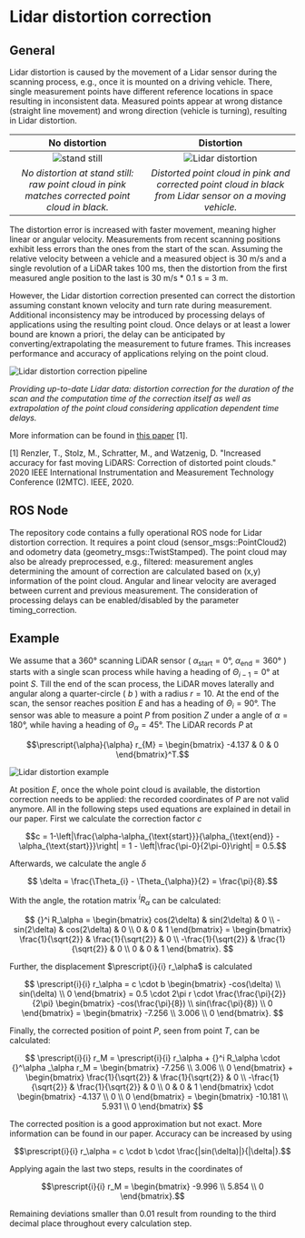 # Lidar distortion correction

## General

Lidar distortion is caused by the movement of a Lidar sensor during the scanning process, e.g., once it is mounted on a driving vehicle.
There, single measurement points have different reference locations in space resulting in inconsistent data.
Measured points appear at wrong distance (straight line movement) and wrong direction (vehicle is turning), resulting in Lidar distortion.

No distortion           |  Distortion
:-------------------------:|:-------------------------:
![stand still](https://github.com/autonomousracing-ai/lidar_distortion_correction/blob/main/figures/stand_still.png) | ![Lidar distortion](https://github.com/autonomousracing-ai/lidar_distortion_correction/blob/main/figures/distortion.png)
*No distortion at stand still: raw point cloud in pink matches corrected point cloud in black.* | *Distorted point cloud in pink and corrected point cloud in black from Lidar sensor on a moving vehicle.*

The distortion error is increased with faster movement, meaning higher linear or angular velocity.
Measurements from recent scanning positions exhibit less errors than the ones from the start of the scan.
Assuming the relative velocity between a vehicle and a measured object is 30 m/s and a single revolution of a LiDAR takes 100 ms, then the distortion from the first measured angle position to the last is 30 m/s * 0.1 s = 3 m.

However, the Lidar distortion correction presented can correct the distortion assuming constant known velocity and turn rate during measurement.
Additional inconsistency may be introduced by processing delays of applications using the resulting point cloud.
Once delays or at least a lower bound are known a priori, the delay can be anticipated by converting/extrapolating the measurement to future frames.
This increases performance and accuracy of applications relying on the point cloud.

![Lidar distortion correction pipeline](https://github.com/autonomousracing-ai/lidar_distortion_correction/blob/main/figures/distortion_correction_pipeline.png)

*Providing up-to-date Lidar data: distortion correction for the duration of the scan and the computation time of the correction itself as well as extrapolation of the point cloud considering application dependent time delays.*

More information can be found in [this paper](https://ieeexplore.ieee.org/document/9128372) [1].

[1] Renzler, T., Stolz, M., Schratter, M., and Watzenig, D. "Increased accuracy for fast moving LiDARS: Correction of distorted point clouds." 2020 IEEE International Instrumentation and Measurement Technology Conference (I2MTC). IEEE, 2020.


## ROS Node

The repository code contains a fully operational ROS node for Lidar distortion correction.
It requires a point cloud (sensor_msgs::PointCloud2) and odometry data (geometry_msgs::TwistStamped).
The point cloud may also be already preprocessed, e.g., filtered: measurement angles determining the amount of correction are calculated based on (x,y) information of the point cloud.
Angular and linear velocity are averaged between current and previous measurement.
The consideration of processing delays can be enabled/disabled by the parameter timing_correction.

## Example

We assume that a 360° scanning LiDAR sensor (
$\alpha_{\text{start}} = 0°$, 
$\alpha_{\text{end}}=360°$
) starts with a single scan process while having a heading of $\Theta_{i-1} = 0°$ at point $S$.
Till the end of the scan process, the LiDAR moves laterally and angular along a quarter-circle (
$b$
) with a radius $r=10$.
At the end of the scan, the sensor reaches position $E$ and has a heading of $\Theta_{i} = 90°$.
The sensor was able to measure a point $P$ from position $Z$ under a angle of $\alpha = 180°$, while having a heading of $\Theta_\alpha = 45°$.
The LiDAR records $P$ at 

$$\prescript{\alpha}{\alpha} r_{M} = \begin{bmatrix} -4.137 & 0 & 0 \end{bmatrix}^T.$$

![Lidar distortion example](https://github.com/autonomousracing-ai/lidar_distortion_correction/blob/main/figures/distortion_example.png)

At position $E$, once the whole point cloud is available, the distortion correction needs to be applied: the recorded coordinates of $P$ are not valid anymore.
All in the following steps used equations are explained in detail in our paper.
First we calculate the correction factor $c$

$$c = 1-\left|\frac{\alpha-\alpha_{\text{start}}}{\alpha_{\text{end}} - \alpha_{\text{start}}}\right| = 1 - \left|\frac{\pi-0}{2\pi-0}\right| = 0.5.$$

Afterwards, we calculate the angle $\delta$

$$ \delta = \frac{\Theta_{i} - \Theta_{\alpha}}{2} = \frac{\pi}{8}.$$

With the angle, the rotation matrix ${}^i R_\alpha$ can be calculated:

$$
	{}^i R_\alpha = \begin{bmatrix}
	cos(2\delta) & sin(2\delta) & 0 \\
	-sin(2\delta) & cos(2\delta) & 0 \\
	0 & 0 & 1
	\end{bmatrix} = \begin{bmatrix}
	\frac{1}{\sqrt{2}} & \frac{1}{\sqrt{2}} & 0 \\
	-\frac{1}{\sqrt{2}} & \frac{1}{\sqrt{2}} & 0 \\
	0 & 0 & 1
	\end{bmatrix}.
$$

Further, the displacement $\prescript{i}{i} r_\alpha$ is calculated

$$
	\prescript{i}{i} r_\alpha = c \cdot b 
	\begin{bmatrix} 
	-cos(\delta) \\ 
	sin(\delta) \\ 
	0
	\end{bmatrix} =
	0.5 \cdot 2\pi r \cdot \frac{\frac{\pi}{2}}{2\pi}
	\begin{bmatrix} 
	-cos(\frac{\pi}{8}) \\ 
	sin(\frac{\pi}{8}) \\ 
	0
	\end{bmatrix} =
	\begin{bmatrix} 
	-7.256 \\ 
	3.006 \\ 
	0
	\end{bmatrix}.	
$$

Finally, the corrected position of point $P$, seen from point $T$, can be calculated:

$$
	\prescript{i}{i} r_M = \prescript{i}{i} r_\alpha + {}^i R_\alpha \cdot {}^\alpha _\alpha r_M =
	\begin{bmatrix} 
	-7.256 \\ 
	3.006 \\ 
	0
	\end{bmatrix} + 
	\begin{bmatrix}
	\frac{1}{\sqrt{2}} & \frac{1}{\sqrt{2}} & 0 \\
	-\frac{1}{\sqrt{2}} & \frac{1}{\sqrt{2}} & 0 \\
	0 & 0 & 1
	\end{bmatrix} \cdot 
	\begin{bmatrix} 
	-4.137 \\
	0 \\ 
	0 
	\end{bmatrix} =
	\begin{bmatrix} 
	-10.181 \\ 
	5.931 \\ 
	0 
	\end{bmatrix}
$$

The corrected position is a good approximation but not exact.
More information can be found in our paper.
Accuracy can be increased by using

$$\prescript{i}{i} r_\alpha = c \cdot b \cdot \frac{|sin(\delta)|}{|\delta|}.$$

Applying again the last two steps, results in the coordinates of 

$$\prescript{i}{i} r_M = 
\begin{bmatrix}
-9.996 \\ 
5.854 \\ 
0
\end{bmatrix}.$$

Remaining deviations smaller than 0.01 result from rounding to the third decimal place throughout every calculation step.

